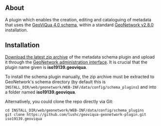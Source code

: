 ## About ##

A plugin which enables the creation, editing and cataloguing of metadata that uses the [GeoViQua 4.0 schema][3], within a standard [GeoNetwork v2.8.0][4] installation. 

## Installation ##

[Download the latest zip archive][2] of the metadata schema plugin and upload it through the [GeoNetwork administration interface][1]. It is crucial that the plugin name given is **iso19139.geoviqua**.

To install the schema plugin manually, the zip archive must be extracted to GeoNetwork's schema directory (by default this is `INSTALL_DIR/web/geonetwork/WEB-INF/data/config/schema_plugins`) and into a folder named **iso19139.geoviqua**.

Alternatively, you could clone the repo directly via Git:

	cd INSTALL_DIR/web/geonetwork/WEB-INF/data/config/schema_plugins
	git clone https://github.com/lushc/geoviqua-geonetwork-plugin.git iso19139.geoviqua

[1]: http://geonetwork-opensource.org/manuals/2.8.0/eng/users/managing_metadata/schemas/index.html
[2]: https://github.com/lushc/geoviqua-geonetwork-plugin/archive/2.8.x-dev.zip
[3]: http://schemas.geoviqua.org/GVQ/4.0/
[4]: http://www.geonetwork-opensource.org/ 